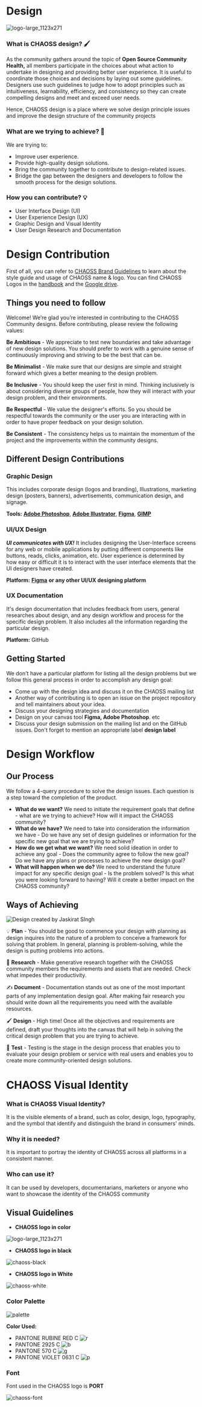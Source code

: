 
# Design

![logo-large_1123x271](https://user-images.githubusercontent.com/90775147/210316922-f03f81ff-e616-44ec-931d-071e43839835.png)

### What is CHAOSS design? 🖌 

As the community gathers around the topic of **Open Source Community Health,** all members participate in the choices about what action to undertake in designing and providing better user experience. It is useful to coordinate those choices and decisions by laying out some guidelines. Designers use such guidelines to judge how to adopt principles such as intuitiveness, learnability, efficiency, and consistency so they can create compelling designs and meet and exceed user needs.

Hence, CHAOSS design is a place where we solve design principle issues and improve the design structure of the community projects

### What are we trying to achieve? 🤔 

We are trying to:

* Improve user experience.
* Provide high-quality design solutions.
* Bring the community together to contribute to design-related issues.
* Bridge the gap between the designers and developers to follow the smooth process for the design solutions.

### How you can contribute? 💡 

* User Interface Design \(UI\)
* User Experience Design \(UX\)
* Graphic Design and Visual Identity
* User Design Research and Documentation

# Design Contribution

First of all, you can refer to [CHAOSS Brand Guidelines](https://docs.google.com/presentation/d/1BZSBa4Ttji95NTPwHcVjcu-CgiuwBezd/edit#slide=id.p2) to learn about the style guide and usage of CHAOSS name & logo. You can find CHAOSS Logos in the [handbook](../community-resources/logos/) and the [Google drive](https://drive.google.com/drive/u/0/folders/1hgx-Thy5zaE04hSitSkaFODSq-RslMFj).

## Things you need to follow

Welcome! We’re glad you’re interested in contributing to the CHAOSS Community designs. Before contributing, please review the following values:

**Be Ambitious** - We appreciate to test new boundaries and take advantage of new
 design solutions. You should prefer to work with a genuine sense of continuously
 improving and striving to be the best that can be. 

**Be Minimalist** - We make sure that our designs are simple and straight forward which gives a better meaning to the design problem.

**Be Inclusive** - You should keep the user first in mind. Thinking inclusively is about considering diverse groups of people, how they will interact with your design problem, and their environments.

**Be Respectful** - We value the designer's efforts. So you should be respectful towards the community or the user you are interacting with in order to have proper feedback on your design solution. 

**Be Consistent** - The consistency helps us to maintain the momentum of the project and the improvements within the community designs.

## Different Design Contributions

### Graphic Design

This includes corporate design (logos and branding), Illustrations, marketing design (posters, banners), advertisements, communication design, and signage.

**Tools:** [**Adobe Photoshop**](https://www.adobe.com/in/products/photoshop), [**Adobe Illustrator**](https://www.adobe.com/in/products/illustrator.html), [**Figma**](https://www.figma.com/), [**GIMP**](https://www.gimp.org/)

### UI/UX Design

_**UI communicates with UX!**_ It includes designing the User-Interface screens for any web or mobile applications by putting different components like buttons, reads, clicks, animation, etc. User experience is determined by how easy or difficult it is to interact with the user interface elements that the UI designers have created.

**Platform:** [**Figma**](https://www.figma.com/) **or any other UI/UX designing platform**

### UX Documentation

It's design documentation that includes feedback from users, general researches about design, and any design workflow and process for the specific design problem. It also includes all the information regarding the particular design.

**Platform:** GitHub

## Getting Started

We don't have a particular platform for listing all the design problems but we follow this general process in order to accomplish any design goal:

* Come up with the design idea and discuss it on the CHAOSS mailing list
* Another way of contributing is to open an issue on the project repository and tell maintainers about your idea.
* Discuss your designing strategies and documentation
* Design on your canvas tool **Figma, Adobe Photoshop**. etc
* Discuss your design submission on the mailing list and on the GitHub issues. Don't forget to mention an appropriate label **design label**

# Design Workflow

## Our Process

We follow a 4-query procedure to solve the design issues. Each question is a step toward the completion of the product.

* **What do we want?** We need to initiate the requirement goals that define - what are we trying to achieve? How will it impact the CHAOSS community? 
* **What do we have?** We need to take into consideration the information we have - Do we have any set of design guidelines or information for the specific new goal that we are trying to achieve? 
* **How do we get what we want?** We need solid ideation in order to achieve any goal - Does the community agree to follow the new goal? Do we have any plans or processes to achieve the new design goal? 
* **What will happen when we do?** We need to understand the future impact for any specific design goal - Is the problem solved? Is this what you were looking forward to having? Will it create a better impact on the CHAOSS community? 

## Ways of Achieving

![Design created by Jaskirat SIngh](https://user-images.githubusercontent.com/90775147/210317520-f85e9eb6-8619-431e-80d7-73944a79fe25.png)

💡 **Plan** - You should be good to commence your design with planning as design inquires into the nature of a problem to conceive a framework for solving that problem. In general, planning is problem-solving, while the design is putting problems into actions.

🧐 **Research** - Make generative research together with the CHAOSS community members the requirements and assets that are needed. Check what impedes their productivity.

✍ **Document** - Documentation stands out as one of the most important parts of any implementation design goal. After making fair research you should write down all the requirements you need with the available resources.

🖌 **Design** - High time! Once all the objectives and requirements are defined, draft your thoughts into the canvas that will help in solving the critical design problem that you are trying to achieve.

🧪 **Test** - Testing is the stage in the design process that enables you to evaluate your design problem or service with real users and enables you to create more community-oriented design solutions.

# CHAOSS Visual Identity

### What is CHAOSS Visual Identity?

It is the visible elements of a brand, such as color, design, logo, typography, and the symbol that identify and distinguish the brand in consumers' minds.

### Why it is needed?

It is important to portray the identity of CHAOSS across all platforms in a consistent manner. 

### Who can use it?

It can be used by developers, documentarians, marketers or anyone who want to showcase the identity of the CHAOSS community

## Visual Guidelines

* **CHAOSS logo in color**

![logo-large_1123x271](https://user-images.githubusercontent.com/90775147/210317700-85c82ec4-826e-48e7-aac4-11f286f96ae0.png)


* **CHAOSS logo in black**

![chaoss-black](https://user-images.githubusercontent.com/90775147/210317738-a4270d6d-c263-402a-a49f-9d2ad0acc184.svg)


* **CHAOSS logo in White**

![chaoss-white](https://user-images.githubusercontent.com/90775147/210317770-ad36bb9d-742a-43c2-b304-b562b9a22b9c.png)



### Color Palette

![palette](https://user-images.githubusercontent.com/90775147/210317859-a97267cd-428e-452c-95f7-94c6d45749df.png)

**Color Used:** 

* PANTONE RUBINE RED C ![r](https://user-images.githubusercontent.com/90775147/210317891-ea131681-3e3b-48e8-8956-961ec99b4adb.png)
* PANTONE 2925 C ![b](https://user-images.githubusercontent.com/90775147/210317990-887accf5-2433-4fc2-b172-034064e9fdbd.png)
* PANTONE 570 C ![g](https://user-images.githubusercontent.com/90775147/210318025-7dd4bc1a-47d3-4ea3-902b-ca1f40e55b25.png)
* PANTONE VIOLET 0631 C ![p](https://user-images.githubusercontent.com/90775147/210318100-2f4237cb-8d8a-4192-a190-458d2b3b20c2.png)


### Font

Font used in the CHAOSS logo is **PORT**

![chaoss-font](https://user-images.githubusercontent.com/90775147/210318179-238b444b-d402-499e-a25e-3608797693c6.png)
